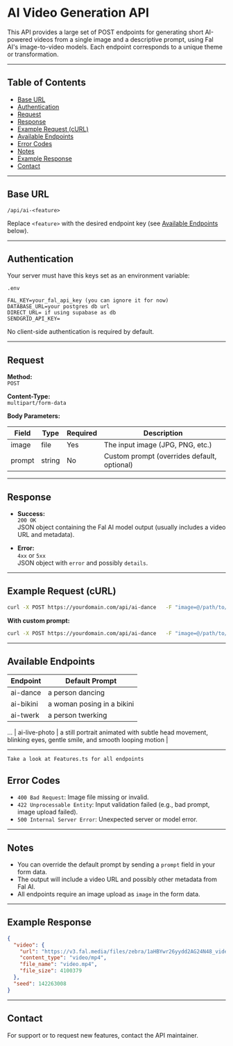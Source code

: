 # AI Video Generation API

This API provides a large set of POST endpoints for generating short AI-powered videos from a single image and a descriptive prompt, using Fal AI's image-to-video models. Each endpoint corresponds to a unique theme or transformation.

---

## Table of Contents

- [Base URL](#base-url)
- [Authentication](#authentication)
- [Request](#request)
- [Response](#response)
- [Example Request (cURL)](#example-request-curl)
- [Available Endpoints](#available-endpoints)
- [Error Codes](#error-codes)
- [Notes](#notes)
- [Example Response](#example-response)
- [Contact](#contact)

---

## Base URL

```
/api/ai-<feature>
```

Replace `<feature>` with the desired endpoint key (see [Available Endpoints](#available-endpoints) below).

---

## Authentication

Your server must have this keys set as an environment variable:

```
.env

FAL_KEY=your_fal_api_key (you can ignore it for now)
DATABASE_URL=your postgres db url
DIRECT_URL= if using supabase as db
SENDGRID_API_KEY=
```

No client-side authentication is required by default.

---

## Request

**Method:**  
`POST`

**Content-Type:**  
`multipart/form-data`

**Body Parameters:**

| Field  | Type   | Required | Description                                 |
| ------ | ------ | -------- | ------------------------------------------- |
| image  | file   | Yes      | The input image (JPG, PNG, etc.)            |
| prompt | string | No       | Custom prompt (overrides default, optional) |

---

## Response

- **Success:**  
  `200 OK`  
  JSON object containing the Fal AI model output (usually includes a video URL and metadata).

- **Error:**  
  `4xx` or `5xx`  
  JSON object with `error` and possibly `details`.

---

## Example Request (cURL)

```bash
curl -X POST https://yourdomain.com/api/ai-dance   -F "image=@/path/to/your/image.jpg"
```

**With custom prompt:**

```bash
curl -X POST https://yourdomain.com/api/ai-dance   -F "image=@/path/to/your/image.jpg"   -F "prompt=an astronaut dancing on the moon, cinematic lighting"
```

---

## Available Endpoints

| Endpoint  | Default Prompt             |
| --------- | -------------------------- |
| ai-dance  | a person dancing           |
| ai-bikini | a woman posing in a bikini |
| ai-twerk  | a person twerking          |

...
| ai-live-photo | a still portrait animated with subtle head movement, blinking eyes, gentle smile, and smooth looping motion |

---

`Take a look at Features.ts for all endpoints`

## Error Codes

- `400 Bad Request`: Image file missing or invalid.
- `422 Unprocessable Entity`: Input validation failed (e.g., bad prompt, image upload failed).
- `500 Internal Server Error`: Unexpected server or model error.

---

## Notes

- You can override the default prompt by sending a `prompt` field in your form data.
- The output will include a video URL and possibly other metadata from Fal AI.
- All endpoints require an image upload as `image` in the form data.

---

## Example Response

```json
{
  "video": {
    "url": "https://v3.fal.media/files/zebra/1aHBYwr26yydd2AG24N48_video.mp4",
    "content_type": "video/mp4",
    "file_name": "video.mp4",
    "file_size": 4100379
  },
  "seed": 142263008
}
```

---

## Contact

For support or to request new features, contact the API maintainer.
